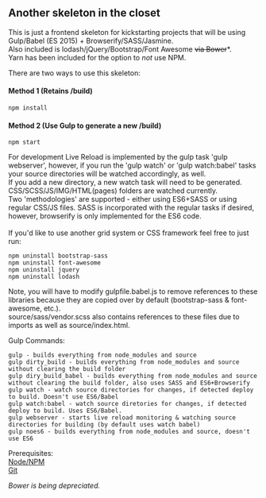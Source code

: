 <h2>Another skeleton in the closet</h2>

This is just a frontend skeleton for kickstarting projects that will be using Gulp/Babel (ES 2015) + Browserify/SASS/Jasmine.<br />
Also included is lodash/jQuery/Bootstrap/Font Awesome ~~via Bower~~*.<br />
Yarn has been included for the option to *not* use NPM.<br />

There are two ways to use this skeleton:<br />
<h4>Method 1 (Retains /build)</h4>

```
npm install
```

<h4>Method 2 (Use Gulp to generate a new /build)</h4>

```
npm start
```

For development Live Reload is implemented by the gulp task 'gulp webserver', however, if you run the 'gulp watch' or 'gulp watch:babel' tasks your source directories will be watched accordingly, as well.<br />
If you add a new directory, a new watch task will need to be generated. CSS/SCSS/JS/IMG/HTML(pages) folders are watched currently.<br />
Two 'methodologies' are supported - either using ES6+SASS or using regular CSS/JS files. SASS is incorporated with the regular tasks if desired, however, browserify is only implemented for the ES6 code.
<br/>
<br/>
If you'd like to use another grid system or CSS framework feel free to just run:
```
npm uninstall bootstrap-sass
npm uninstall font-awesome
npm uninstall jquery
npm uninstall lodash
```
Note, you will have to modify gulpfile.babel.js to remove references to these libraries because they are copied over by default (bootstrap-sass & font-awesome, etc.). <br/>
source/sass/vendor.scss also contains references to these files due to imports as well as source/index.html.<br/>

Gulp Commands:
```
gulp - builds everything from node_modules and source
gulp dirty_build - builds everything from node_modules and source without clearing the build folder
gulp diry_build_babel - builds everything from node_modules and source without clearing the build folder, also uses SASS and ES6+Browserify
gulp watch - watch source directories for changes, if detected deploy to build. Doesn't use ES6/Babel
gulp watch:babel - watch source diretories for changes, if detected deploy to build. Uses ES6/Babel.
gulp webserver - starts live reload monitoring & watching source directories for building (by default uses watch babel)
gulp noes6 - builds everything from node_modules and source, doesn't use ES6
```

Prerequisites:<br/>
[Node/NPM](https://nodejs.org/en/)<br />
[Git](https://github.com)
<br/>

*Bower is being depreciated.*
